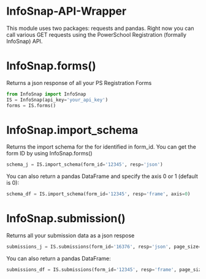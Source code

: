 # InfoSnap-API-Wrapper

This module uses two packages: requests and pandas. Right now you can call various GET requests using the PowerSchool Registration (formally InfoSnap) API.

# InfoSnap.forms()
Returns a json response of all your PS Registration Forms
```python
from InfoSnap import InfoSnap
IS = InfoSnap(api_key='your_api_key')
forms = IS.forms()
```
# InfoSnap.import_schema
Returns the import schema for the for identified in form_id. You can get the form ID by using InfoSnap.forms()
```python
schema_j = IS.import_schema(form_id='12345', resp='json')
```
You can also return a pandas DataFrame and specify the axis 0 or 1 (default is 0):
```python
schema_df = IS.import_schema(form_id='12345', resp='frame', axis=0)
```
# InfoSnap.submission()

Returns all your submission data as a json respose
```python
submissions_j = IS.submissions(form_id='16376', resp='json', page_size=50)
```
You can also return a pandas DataFrame:
```python
submissions_df = IS.submissions(form_id='12345', resp='frame', page_size=50)
```
